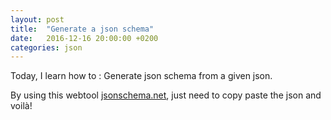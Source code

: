```yaml
---
layout: post
title:  "Generate a json schema"
date:   2016-12-16 20:00:00 +0200
categories: json
---
```


Today, I learn how to : Generate json schema from a given json.

By using this webtool [jsonschema.net](http://jsonschema.net), just need to copy paste the json and voilà!
